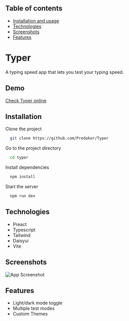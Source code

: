 ## Table of contents

- [Installation and usage](#general-info)
- [Technologies](#technologies)
- [Screenshots](#creenshots)
- [Features](#features)

# Typer

A typing speed app that lets you test your typing speed.

## Demo

[Check Typer online](https://predakor.github.io/typer)

## Installation

Clone the project

```bash
  git clone https://github.com/Predakor/Typer
```

Go to the project directory

```bash
  cd typer
```

Install dependencies

```bash
  npm install
```

Start the server

```bash
  npm run dev
```

## Technologies

- Preact
- Typescript
- Tailwind
- Daisyui
- Vite

## Screenshots

![App Screenshot](https://github.com/Predakor/Typer/assets/86599904/9ed3d278-a444-4ceb-aec7-b6f226bf5ee2)

## Features

- Light/dark mode toggle
- Multiple test modes
- Custom Themes
